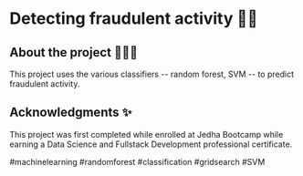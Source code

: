 # Detecting fraudulent activity 🕵️‍♀️

## About the project 🌲🌲🌲

This project uses the various classifiers -- random forest, SVM -- to predict fraudulent activity.


## Acknowledgments ✨

This project was first completed while enrolled at Jedha Bootcamp while earning a Data Science and Fullstack Development 
professional certificate.


#machinelearning #randomforest #classification #gridsearch #SVM
